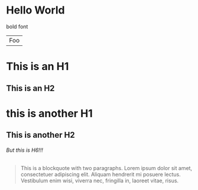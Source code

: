Hello World
====
bold font
<table>
    <tr>
        <td>Foo</td>
    </tr>
</table>

This is an H1
=============

This is an H2
-------------

# this is another H1

## This is another H2

###### But this is H6!!!

> This is a blockquote with two paragraphs. Lorem ipsum dolor sit amet,
> consectetuer adipiscing elit. Aliquam hendrerit mi posuere lectus.
> Vestibulum enim wisi, viverra nec, fringilla in, laoreet vitae, risus.
> 